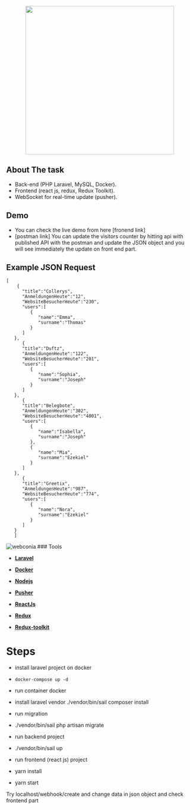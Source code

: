 <p align="center"><a href="https://laravel.com" target="_blank"><img src="https://www.webconia.de/wp-content/uploads/2020/03/webconia_logo.svg" width="400"></a></p>



 

## About The task

- Back-end (PHP Laravel, MySQL, Docker).
- Frontend (react js, redux, Redux Toolkit).
- WebSocket for real-time update (pusher).

## Demo
- You can check the live demo from here [fronend link]
- [postman link]
You can update the visitors counter by hitting api with published API with the postman and update the JSON object and you will see immediately the update on front end part.


## Example JSON Request
```
[
    {
      "title":"Collerys",  
      "AnmeldungenHeute":"12",
      "WebsiteBesucherHeute":"230",
      "users":[
         {
            "name":"Emma",
            "surname":"Thomas"
         }
      ]
   },
      {
      "title":"Duftz",  
      "AnmeldungenHeute":"122",
      "WebsiteBesucherHeute":"201",
      "users":[
         {
            "name":"Sophia",
            "surname":"Joseph"
         }
      ]
   },
      {
      "title":"Belegbote", 
      "AnmeldungenHeute":"302",
      "WebsiteBesucherHeute":"4001",
      "users":[
         {
            "name":"Isabella",
            "surname":"Joseph"
         },
         {
            "name":"Mia",
            "surname":"Ezekiel"
         }
      ]
   },
      {
      "title":"Greetix", 
      "AnmeldungenHeute":"987",
      "WebsiteBesucherHeute":"774",
      "users":[
         {
            "name":"Nora",
            "surname":"Ezekiel"
         }
      ]
   }
   ]
```

 <img src='https://i.postimg.cc/3xjbPxK3/webconia.png' border='0' alt='webconia'/> 
### Tools

- **[Laravel](https://laravel.com/)**
- **[Docker](https://www.docker.com/)**
- **[Nodejs](https://nodejs.org/en/)**
- **[Pusher](https://pusher.com/)**

- **[ReactJs](https://reactjs.org/)**
- **[Redux](https://redux.js.org/)**
- **[Redux-toolkit](https://redux-toolkit.js.org/)**

  
# Steps
- install laravel project on docker
- `docker-compose up -d`
- run container docker

- install laravel vendor 
 ./vendor/bin/sail composer install
 
 
- run migration 
- ./vendor/bin/sail php artisan migrate

- run backend project
- ./vendor/bin/sail up

- run frontend (react js) project
- yarn install
- yarn start

Try localhost/webhook/create
and change data in json object and check frontend part


 

 

 
